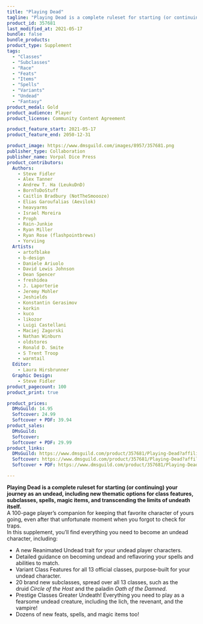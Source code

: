 ```yaml
---
title: "Playing Dead"
tagline: "Playing Dead is a complete ruleset for starting (or continuing) your journey as an undead, including new thematic options for class features, subclasses, spells, magic items, and transcending the limits of undeath itself."
product_id: 357681
last_modified_at: 2021-05-17
bundle: false
bundle_products:
product_type: Supplement
tags:
  - "Classes"
  - "Subclasses"
  - "Race"
  - "Feats"
  - "Items"
  - "Spells"
  - "Variants"
  - "Undead"
  - "Fantasy"
product_medal: Gold
product_audience: Player
product_license: Community Content Agreement

product_feature_start: 2021-05-17
product_feature_end: 2050-12-31

product_image: https://www.dmsguild.com/images/8957/357681.png
publisher_type: Collaboration
publisher_name: Vorpal Dice Press
product_contributors:
  Authors: 
    - Steve Fidler
    - Alex Tanner
    - Andrew T. Ha (LeukuDnD)
    - BornToDoStuff
    - Caitlin Bradbury (NotTheSmoooze)
    - Elias Garoufalias (Aevilok)
    - heavyarms
    - Israel Moreira
    - Proph
    - Rain-Junkie
    - Ryan Miller
    - Ryan Rose (flashpointbrews)
    - Yorviing
  Artists: 
    - artofblake
    - b-design
    - Daniele Ariuolo
    - David Lewis Johnson
    - Dean Spencer
    - freshidea
    - J. Laporterie
    - Jeremy Mohler
    - Jeshields
    - Konstantin Gerasimov
    - korkin
    - kuco
    - likozor
    - Luigi Castellani
    - Maciej Zagorski
    - Nathan Winburn
    - oldstores
    - Ronald D. Smite
    - S Trent Troop
    - warmtail
  Editor: 
    - Laura Hirsbrunner
  Graphic Design: 
    - Steve Fidler
product_pagecount: 100
product_print: true

product_prices:
  DMsGuild: 14.95
  Softcover: 24.99
  Softcover + PDF: 39.94
product_sales:
  DMsGuild:
  Softcover:
  Softcover + PDF: 29.99
product_links:
  DMsGuild: https://www.dmsguild.com/product/357681/Playing-Dead?affiliate_id=1713687&src=VDPWebsite
  Softcover: https://www.dmsguild.com/product/357681/Playing-Dead?affiliate_id=1713687&src=VDPWebsite
  Softcover + PDF: https://www.dmsguild.com/product/357681/Playing-Dead?affiliate_id=1713687&src=VDPWebsite

---
```


**Playing Dead is a complete ruleset for starting (or continuing) your journey as an undead, including new thematic options for class features, subclasses, spells, magic items, and transcending the limits of undeath itself.**  
A 100-page player’s companion for keeping that favorite character of yours going, even after that unfortunate moment when you forgot to check for traps.  
In this supplement, you’ll find everything you need to become an undead character, including:

*   A new Reanimated Undead trait for your undead player characters.
*   Detailed guidance on becoming undead and reflavoring your spells and abilities to match.
*   Variant Class Features for all 13 official classes, purpose-built for your undead character.
*   20 brand new subclasses, spread over all 13 classes, such as the druid _Circle of the Host_ and the paladin _Oath of the Damned_.
*   Prestige Classes Greater Undeath! Everything you need to play as a fearsome undead creature, including the lich, the revenant, and the vampire!
*   Dozens of new feats, spells, and magic items too!
